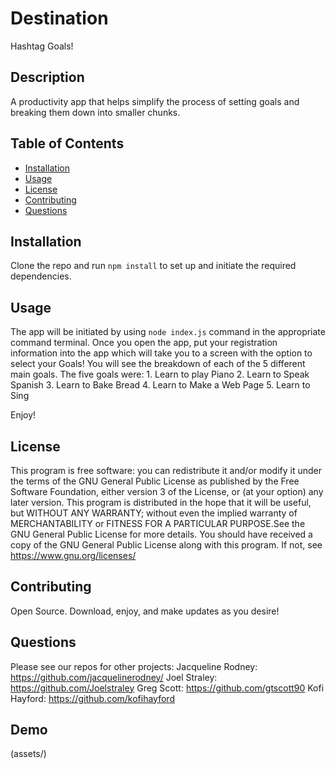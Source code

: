 # Destination
  Hashtag Goals! 
 

## Description 

A productivity app that helps simplify the process of setting goals and breaking them down into smaller chunks. 

## Table of Contents


- [Installation](#installation)
- [Usage](#usage)
- [License](#license)
- [Contributing](#contributing)
- [Questions](#questions)

## Installation 

Clone the repo and run `npm install` to set up and initiate the required dependencies. 

## Usage 

The app will be initiated by using `node index.js` command in the appropriate command terminal. 
Once you open the app, put your registration information into the app which will take you to a screen with the option to select your Goals! 
You will see the breakdown of each of the 5 different main goals.
The five goals were: 
    1. Learn to play Piano
    2. Learn to Speak Spanish
    3. Learn to Bake Bread 
    4. Learn to Make a Web Page 
    5. Learn to Sing

Enjoy! 

## License

This program is free software: you can redistribute it and/or modify
it under the terms of the GNU General Public License as published by
the Free Software Foundation, either version 3 of the License, or
(at your option) any later version.
This program is distributed in the hope that it will be useful,
but WITHOUT ANY WARRANTY; without even the implied warranty of
MERCHANTABILITY or FITNESS FOR A PARTICULAR PURPOSE.See the
GNU General Public License for more details.
You should have received a copy of the GNU General Public License
along with this program. If not, see <https://www.gnu.org/licenses/>

## Contributing 

Open Source. Download, enjoy, and make updates as you desire! 

## Questions 

Please see our repos for other projects:
Jacqueline Rodney: <https://github.com/jacquelinerodney/> 
Joel Straley: <https://github.com/Joelstraley>
Greg Scott: <https://github.com/gtscott90>
Kofi Hayford: <https://github.com/kofihayford> 

## Demo 

(assets/)